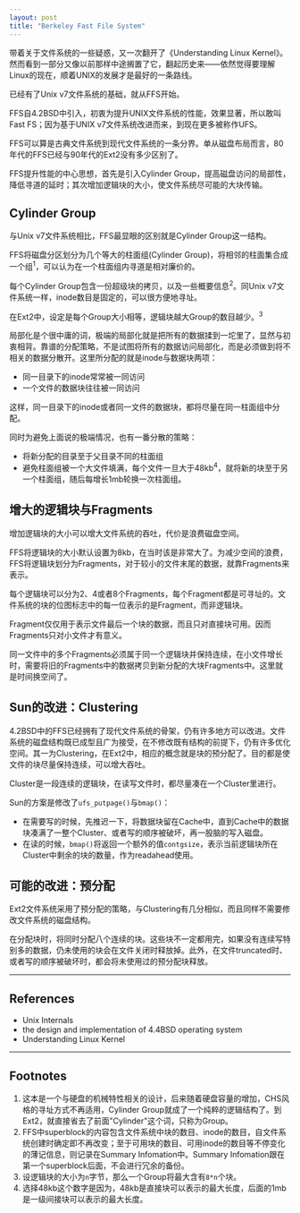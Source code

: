 ```yaml
---
layout: post
title: "Berkeley Fast File System"
---
```


带着关于文件系统的一些疑惑，又一次翻开了《Understanding Linux Kernel》。然而看到一部分又像以前那样中途搁置了它，翻起历史来——依然觉得要理解Linux的现在，顺着UNIX的发展才是最好的一条路线。

已经有了Unix v7文件系统的基础，就从FFS开始。

FFS自4.2BSD中引入，初衷为提升UNIX文件系统的性能，效果显著，所以敢叫Fast FS；因为基于UNIX v7文件系统改进而来，到现在更多被称作UFS。 

FFS可以算是古典文件系统到现代文件系统的一条分界。单从磁盘布局而言，80年代的FFS已经与90年代的Ext2没有多少区别了。

FFS提升性能的中心思想，首先是引入Cylinder Group，提高磁盘访问的局部性，降低寻道的延时；其次增加逻辑块的大小，使文件系统尽可能的大块传输。

## Cylinder Group

与Unix v7文件系统相比，FFS最显眼的区别就是Cylinder Group这一结构。

FFS将磁盘分区划分为几个等大的柱面组(Cylinder Group)，将相邻的柱面集合成一个组<sup>1</sup>，可以认为在一个柱面组内寻道是相对廉价的。

每个Cylinder Group包含一份超级块的拷贝，以及一些概要信息<sup>2</sup>。同Unix v7文件系统一样，inode数目是固定的，可以很方便地寻址。

在Ext2中，设定是每个Group大小相等，逻辑块越大Group的数目越少。<sup>3</sup>

局部化是个很中庸的词，极端的局部化就是把所有的数据揉到一坨里了，显然与初衷相背。靠谱的分配策略，不是试图将所有的数据访问局部化，而是必须做到将不相关的数据分散开。这里所分配的就是inode与数据块两项：

+ 同一目录下的inode常常被一同访问
+ 一个文件的数据块往往被一同访问

这样，同一目录下的inode或者同一文件的数据块，都将尽量在同一柱面组中分配。

同时为避免上面说的极端情况，也有一番分散的策略：

+ 将新分配的目录至于父目录不同的柱面组
+ 避免柱面组被一个大文件填满，每个文件一旦大于48kb<sup>4</sup>，就将新的块至于另一个柱面组，随后每增长1mb轮换一次柱面组。

## 增大的逻辑块与Fragments

增加逻辑块的大小可以增大文件系统的吞吐，代价是浪费磁盘空间。

FFS将逻辑块的大小默认设置为8kb，在当时该是非常大了。为减少空间的浪费，FFS将逻辑块划分为Fragments，对于较小的文件末尾的数据，就靠Fragments来表示。

每个逻辑块可以分为2、4或者8个Fragments，每个Fragment都是可寻址的。文件系统的块的位图标志中的每一位表示的是Fragment，而非逻辑块。

Fragment仅仅用于表示文件最后一个块的数据，而且只对直接块可用。因而Fragments只对小文件才有意义。

同一文件中的多个Fragments必须属于同一个逻辑块并保持连续，在小文件增长时，需要将旧的Fragments中的数据拷贝到新分配的大块Fragments中。这里就是时间换空间了。

## Sun的改进：Clustering

4\.2BSD中的FFS已经拥有了现代文件系统的骨架，仍有许多地方可以改进。文件系统的磁盘结构既已成型且广为接受，在不修改既有结构的前提下，仍有许多优化空间。其一为Clustering，在Ext2中，相应的概念就是块的预分配了。目的都是使文件的块尽量保持连续，可以增大吞吐。

Cluster是一段连续的逻辑块，在读写文件时，都尽量凑在一个Cluster里进行。

Sun的方案是修改了`ufs_putpage()`与`bmap()`：

+ 在需要写的时候，先推迟一下，将数据块留在Cache中，直到Cache中的数据块凑满了一整个Cluster、或者写的顺序被破坏，再一股脑的写入磁盘。
+ 在读的时候，`bmap()`将返回一个额外的值`contgsize`，表示当前逻辑块所在Cluster中剩余的块的数量，作为readahead使用。

## 可能的改进：预分配

Ext2文件系统采用了预分配的策略，与Clustering有几分相似，而且同样不需要修改文件系统的磁盘结构。

在分配块时，将同时分配八个连续的块。这些块不一定都用完，如果没有连续写特别多的数据，仍未使用的块会在文件关闭时释放掉。此外，在文件truncated时、或者写的顺序被破坏时，都会将未使用过的预分配块释放。

-------------------

## References

+ Unix Internals
+ the design and implementation of 4.4BSD operating system
+ Understanding Linux Kernel 

-------------------

## Footnotes

1. 这本是一个与硬盘的机械特性相关的设计，后来随着硬盘容量的增加，CHS风格的寻址方式不再适用，Cylinder Group就成了一个纯粹的逻辑结构了。到Ext2，就直接省去了前面"Cylinder"这个词，只称为Group。
2. FFS中superblock的内容包含文件系统中块的数目、inode的数目，自文件系统创建时确定即不再改变；至于可用块的数目、可用inode的数目等不停变化的薄记信息，则记录在Summary Infomation中。Summary Infomation跟在第一个superblock后面，不会进行冗余的备份。
3. 设逻辑块的大小为`n`字节，那么一个Group将最大含有`8*n`个块。
4. 选择48kb这个数字是因为，48kb是直接块可以表示的最大长度，后面的1mb是一级间接块可以表示的最大长度。


